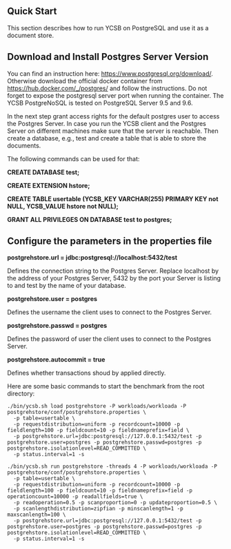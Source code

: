 <!--
Copyright (c) 2017 YCSB contributors. All rights reserved.

Licensed under the Apache License, Version 2.0 (the "License"); you
may not use this file except in compliance with the License. You
may obtain a copy of the License at

http://www.apache.org/licenses/LICENSE-2.0

Unless required by applicable law or agreed to in writing, software
distributed under the License is distributed on an "AS IS" BASIS,
WITHOUT WARRANTIES OR CONDITIONS OF ANY KIND, either express or
implied. See the License for the specific language governing
permissions and limitations under the License. See accompanying
LICENSE file.
-->

## Quick Start
This section describes how to run YCSB on PostgreSQL and use it as a document store.
 
## Download and Install Postgres Server Version
You can find an instruction here: https://www.postgresql.org/download/.
Otherwise download the official docker container from https://hub.docker.com/_/postgres/ and follow the instructions.
Do not forget to expose the postgresql server port when running the container.
The YCSB PostgreNoSQL is tested on PostgreSQL Server 9.5 and 9.6.
 
In the next step grant access rights for the default postgres user to access the Postgres Server.
In case you run the YCSB client and the Postgres Server on different machines make sure that the server is reachable.
Then create a database, e.g., test and create a table that is able to store the documents. 

The following commands can be used for that:

**CREATE DATABASE test;**

**CREATE EXTENSION hstore;**

**CREATE TABLE usertable (YCSB_KEY VARCHAR(255) PRIMARY KEY not NULL, YCSB_VALUE hstore not NULL);**

**GRANT ALL PRIVILEGES ON DATABASE test to postgres;**

## Configure the parameters in the properties file
**postgrehstore.url = jdbc:postgresql://localhost:5432/test**

Defines the connection string to the Postgres Server. Replace localhost by the address of your Postgres Server, 5432 by the port your Server is listing to and test by the name of your database.

**postgrehstore.user = postgres**

Defines the username the client uses to connect to the Postgres Server.

**postgrehstore.passwd = postgres**

Defines the password of user the client uses to connect to the Postgres Server.

**postgrehstore.autocommit = true**

Defines whether transactions shoud by applied directly.

Here are some basic commands to start the benchmark from the root directory:

```shell
./bin/ycsb.sh load postgrehstore -P workloads/workloada -P postgrehstore/conf/postgrehstore.properties \
  -p table=usertable \
  -p requestdistribution=uniform -p recordcount=10000 -p fieldlength=100 -p fieldcount=10 -p fieldnameprefix=field \
  -p postgrehstore.url=jdbc:postgresql://127.0.0.1:5432/test -p postgrehstore.user=postgres -p postgrehstore.passwd=postgres -p postgrehstore.isolationlevel=READ_COMMITTED \
  -p status.interval=1 -s
  
./bin/ycsb.sh run postgrehstore -threads 4 -P workloads/workloada -P postgrehstore/conf/postgrehstore.properties \
  -p table=usertable \
  -p requestdistribution=uniform -p recordcount=10000 -p fieldlength=100 -p fieldcount=10 -p fieldnameprefix=field -p operationcount=10000 -p readallfields=true \
  -p readoperation=0.5 -p scanproportion=0 -p updateproportion=0.5 \
  -p scanlengthdistribution=zipfian -p minscanlength=1 -p maxscanlength=100 \
  -p postgrehstore.url=jdbc:postgresql://127.0.0.1:5432/test -p postgrehstore.user=postgres -p postgrehstore.passwd=postgres -p postgrehstore.isolationlevel=READ_COMMITTED \
  -p status.interval=1 -s
```

